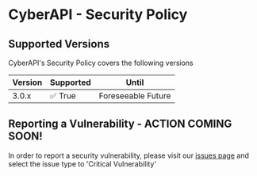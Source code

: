# CyberAPI - Security Policy

## Supported Versions

CyberAPI's Security Policy covers the following versions

| Version | Supported               | Until             |
| ------- | ----------------------- | ------------------|
| 3.0.x   | :white_check_mark: True | Foreseeable Future|

## Reporting a Vulnerability - ACTION COMING SOON!
In order to report a security vulnerability, please visit our [issues page](https://github.com/CyberedCake/CyberAPI/issues) and select the issue type to 'Critical Vulnerability'
